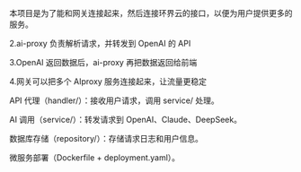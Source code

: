 本项目是为了能和网关连接起来，然后连接环界云的接口，以便为用户提供更多的服务。


2.ai-proxy 负责解析请求，并转发到 OpenAI 的 API

3.OpenAI 返回数据后，ai-proxy 再把数据返回给前端

4.网关可以把多个 AIproxy 服务连接起来，让流量更稳定

API 代理（handler/）：接收用户请求，调用 service/ 处理。


AI 调用（service/）：转发请求到 OpenAI、Claude、DeepSeek。

数据库存储（repository/）：存储请求日志和用户信息。

微服务部署（Dockerfile + deployment.yaml）。
